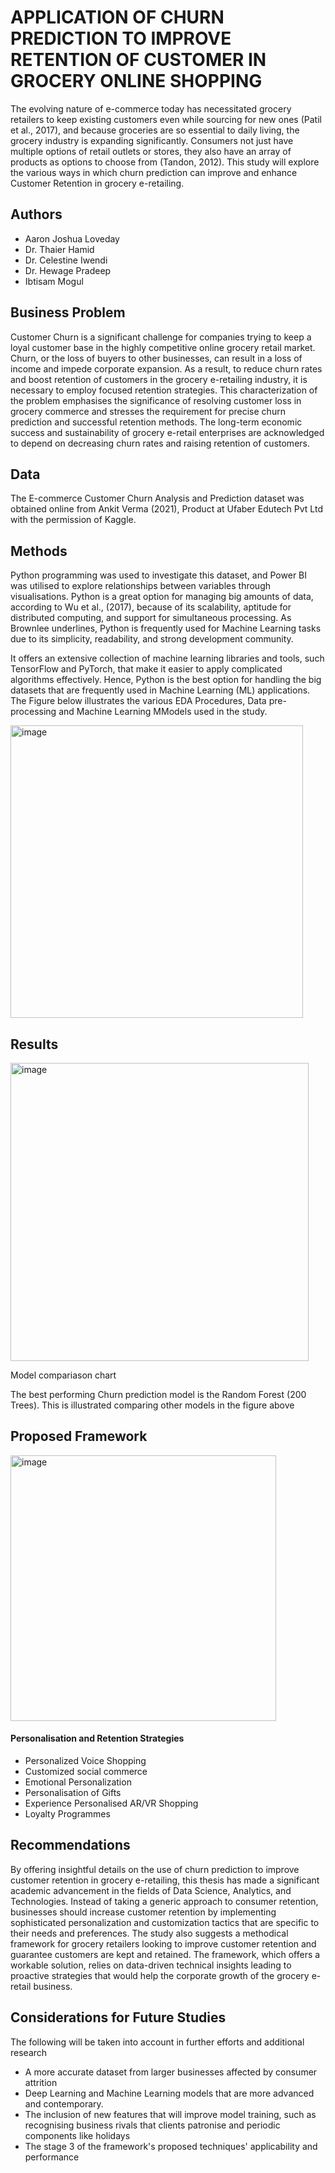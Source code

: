 
# APPLICATION OF CHURN PREDICTION TO IMPROVE RETENTION OF CUSTOMER IN GROCERY ONLINE SHOPPING

The evolving nature of e-commerce today has necessitated grocery retailers to keep existing customers even while sourcing for new ones (Patil et al., 2017), and because groceries are so essential to daily living, the grocery industry is expanding significantly. Consumers not just have multiple options of retail outlets or stores, they also have an array of products as options to choose from (Tandon, 2012). This study will explore the various ways in which churn prediction can improve and enhance Customer Retention in grocery e-retailing.  

## Authors
- Aaron Joshua Loveday
- Dr. Thaier Hamid
- Dr. Celestine Iwendi
- Dr. Hewage Pradeep
- Ibtisam Mogul


## Business Problem

Customer Churn is a significant challenge for companies trying to keep a loyal customer base in the highly competitive online grocery retail market. Churn, or the loss of buyers to other businesses, can result in a loss of income and impede corporate expansion. As a result, to reduce churn rates and boost retention of customers in the grocery e-retailing industry, it is necessary to employ focused retention strategies.
This characterization of the problem emphasises the significance of resolving customer loss in grocery commerce and stresses the requirement for precise churn prediction and successful retention methods. The long-term economic success and sustainability of grocery e-retail enterprises are acknowledged to depend on decreasing churn rates and raising retention of customers. 
 
## Data
The E-commerce Customer Churn Analysis and Prediction dataset was obtained online from Ankit Verma (2021), Product at Ufaber Edutech Pvt Ltd with the permission of Kaggle. 


## Methods

Python programming was used to investigate this dataset, and Power BI was utilised to explore relationships between variables through visualisations.
Python is a great option for managing big amounts of data, according to Wu et al., (2017), because of its scalability, aptitude for distributed computing, and support for simultaneous processing. As Brownlee underlines, Python is frequently used for Machine Learning tasks due to its simplicity, readability, and strong development community. 

It offers an extensive collection of machine learning libraries and tools, such TensorFlow and PyTorch, that make it easier to apply complicated algorithms effectively. Hence, Python is the best option for handling the big datasets that are frequently used in Machine Learning (ML) applications. 
The Figure below illustrates the various EDA Procedures, Data pre-processing and Machine Learning MModels used in the study.


<img width="468" alt="image" src="https://github.com/Abimbojolo/Retail_Churn_Prediction/assets/131364220/abccdcc3-5a46-4107-92e2-92f61afb8e37">

## Results

<img width="477" alt="image" src="https://github.com/Abimbojolo/Retail_Churn_Prediction/assets/131364220/bd6ccc47-c274-473f-aa24-466e10d186c2">

Model compariason chart

The best performing Churn prediction model is the Random Forest (200 Trees). This is illustrated comparing other models in the figure above






## Proposed Framework

<img width="425" alt="image" src="https://github.com/Abimbojolo/Retail_Churn_Prediction/assets/131364220/fd3caf40-76fc-4468-8174-8da6a52b0e8e">


#### Personalisation and Retention Strategies

- Personalized Voice Shopping
- Customized social commerce
- Emotional Personalization
- Personalisation of Gifts
- Experience Personalised AR/VR Shopping
- Loyalty Programmes 

## Recommendations


By offering insightful details on the use of churn prediction to improve customer retention in grocery e-retailing, this thesis has made a significant academic advancement in the fields of Data Science, Analytics, and Technologies.
Instead of taking a generic approach to consumer retention, businesses should increase customer retention by implementing sophisticated personalization and customization tactics that are specific to their needs and preferences.
The study also suggests a methodical framework for grocery retailers looking to improve customer retention and guarantee customers are kept and retained. The framework, which offers a workable solution, relies on data-driven technical insights leading to proactive strategies that would help the corporate growth of the grocery e-retail business.

## Considerations for Future Studies

The following will be taken into account in further efforts and additional research
- A more accurate dataset from larger businesses affected by consumer attrition
- Deep Learning and Machine Learning models that are more advanced and contemporary.
- The inclusion of new features that will improve model training, such as recognising business rivals that clients patronise and periodic components like holidays 
- The stage 3 of the framework's proposed techniques' applicability and performance
